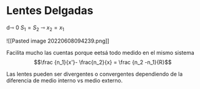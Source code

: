 # Lentes Delgadas
d⇾ 0 
$S_1 = S_2$ ⇾ $x_2 = x_1$

![[Pasted image 20220608094239.png]]

Facilita mucho las cuentas porque eetsá todo medido en el mismo sistema
$$\frac {n_1}{x'}- \frac{n_2}{x} = \frac {n_2 -n_1}{R}$$

Las lentes pueden ser divergentes o convergentes dependiendo de la diferencia de medio interno vs medio externo. 